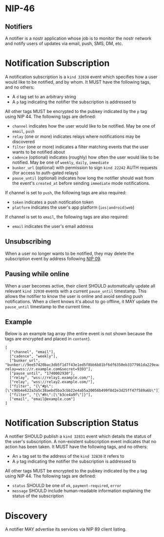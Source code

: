 NIP-46
======

Notifiers
---------

A notifier is a nostr application whose job is to monitor the nostr network and notify users of updates via email, push, SMS, DM, etc.

# Notification Subscription

A notification subscription is a `kind 32830` event which specifies how a user would like to be notified, and by whom. It MUST have the following tags, and no others:

- A `d` tag set to an arbitrary string
- A `p` tag indicating the notifier the subscription is addressed to

All other tags MUST be encrypted to the pubkey indicated by the `p` tag using NIP 44. The following tags are defined:

- `channel` indicates how the user would like to be notified. May be one of `email`, `push`
- `relay` (one or more) indicates relays where notifications may be discovered
- `filter` (one or more) indicates a filter matching events that the user wants to be notified about
- `cadence` (optional) indicates (roughly) how often the user would like to be notified. May be one of `weekly`, `daily`, `immediate`
- `bunker_url` (optional) with permission to sign `kind 22242` AUTH requests (for access to auth-gated relays)
- `pause_until` (optional) indicates how long the notifier should wait from the event's `created_at` before sending `immediate` mode notifications.

If channel is set to `push`, the following tags are also required:

- `token` indicates a push notification token
- `platform` indicates the user's app platform (`ios|android|web`)

If channel is set to `email`, the following tags are also required:

- `email` indicates the user's email address

## Unsubscribing

When a user no longer wants to be notified, they may delete the subscription event by address following [NIP 09](./09.md).

## Pausing while online

When a user becomes active, their client SHOULD automatically update all relevant `kind 32930` events with a current `pause_until` timestamp. This allows the notifier to know the user is online and avoid sending push notifications. When a client knows it's about to go offline, it MAY update the `pause_until` timestamp to the current time.

## Example

Below is an example tag array (the entire event is not shown because the tags are encrypted and placed in `content`).

```jsonc
[
  ["channel", "email"],
  ["cadence", "weekly"],
  ["bunker_url", "bunker://9ee57420bac3db5f1d7f43e1ed5f8bb6b81bf6df6350eb3377961da229eaab22?relay=wss://r.example.com&secret=9393"],
  ["pause_until", "1740002930"],
  ["relay", "wss://relay1.example.com/"],
  ["relay", "wss://relay2.example.com/"],
  ["filter", "{\"#p\":[\"c90b4e622a3a5c38aebd5ba3cbb22e4ab5a20056b499f8d2e3d25ff47f589a6b\"]}"],
  ["filter", "{\"#h\":[\"b3ce4a9f\"]}"],
  ["email", "email@example.com"]
]
```

# Notification Subscription Status

A notifier SHOULD publish a `kind 32831` event which details the status of the user's subscription. A non-existent subscription event indicates that no action has been taken. It MUST have the following tags, and no others:

- An `a` tag set to the address of the `kind 32830` it refers to
- A `p` tag indicating the notifier the subscription is addressed to

All other tags MUST be encrypted to the pubkey indicated by the `p` tag using NIP 44. The following tags are defined:

- `status` SHOULD be one of `ok`, `payment-required`, `error`
- `message` SHOULD include human-readable information explaining the status of the subscription

# Discovery

A notifier MAY advertise its services via NIP 89 client listing.

